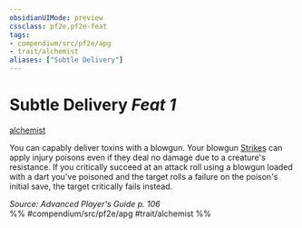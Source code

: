 ```yaml
---
obsidianUIMode: preview
cssclass: pf2e,pf2e-feat
tags:
- compendium/src/pf2e/apg
- trait/alchemist
aliases: ["Subtle Delivery"]
---
```

# Subtle Delivery  *Feat 1*  
[alchemist](../../rules/traits/alchemist.md)  


You can capably deliver toxins with a blowgun. Your blowgun [Strikes](../../rules/actions/strike.md) can apply injury poisons even if they deal no damage due to a creature's resistance. If you critically succeed at an attack roll using a blowgun loaded with a dart you've poisoned and the target rolls a failure on the poison's initial save, the target critically fails instead.

*Source: Advanced Player's Guide p. 106*  
%% #compendium/src/pf2e/apg #trait/alchemist %%